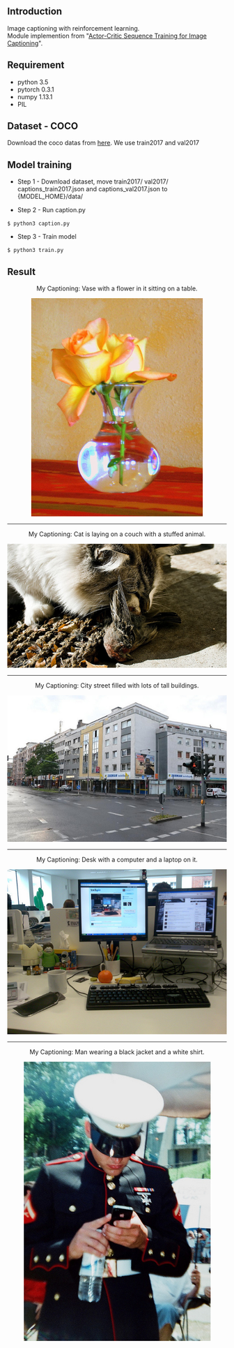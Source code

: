 ## Introduction
Image captioning with reinforcement learning.<br>
Module implemention from "[Actor-Critic Sequence Training for Image Captioning](https://arxiv.org/abs/1706.09601)". <br>

## Requirement
* python 3.5
* pytorch 0.3.1
* numpy 1.13.1
* PIL

## Dataset - COCO
Download the coco datas from [here](http://cocodataset.org/#download). We use train2017 and val2017

## Model training
* Step 1 - Download dataset, move train2017/ val2017/ captions_train2017.json and captions_val2017.json to {MODEL_HOME}/data/ <br>

* Step 2 - Run caption.py
```
$ python3 caption.py
```
* Step 3 - Train model
```
$ python3 train.py
```

## Result

<p align="center">My Captioning: Vase with a flower in it sitting on a table.</p>
<p align="center"><img src="result/000000249025.jpg" /></p>

***

<p align="center">My Captioning: Cat is laying on a couch with a stuffed animal.</p>
<p align="center"><img src="result/000000046378.jpg" /></p>

***

<p align="center">My Captioning: City street filled with lots of tall buildings.</p>
<p align="center"><img src="result/000000221754.jpg" /></p>

***

<p align="center">My Captioning: Desk with a computer and a laptop on it.</p>
<p align="center"><img src="result/000000063740.jpg" /></p>

***

<p align="center">My Captioning: Man wearing a black jacket and a white shirt.</p>
<p align="center"><img src="result/000000228214.jpg" /></p>
